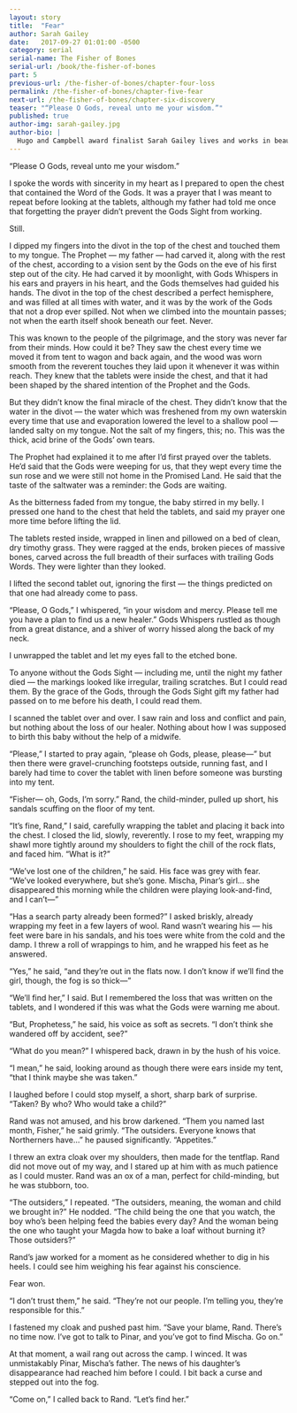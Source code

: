 ```yaml
---
layout: story
title:  "Fear"
author: Sarah Gailey
date:   2017-09-27 01:01:00 -0500
category: serial
serial-name: The Fisher of Bones
serial-url: /book/the-fisher-of-bones
part: 5
previous-url: /the-fisher-of-bones/chapter-four-loss
permalink: /the-fisher-of-bones/chapter-five-fear
next-url: /the-fisher-of-bones/chapter-six-discovery
teaser: "“Please O Gods, reveal unto me your wisdom.”"
published: true
author-img: sarah-gailey.jpg
author-bio: |
  Hugo and Campbell award finalist Sarah Gailey lives and works in beautiful Portland, Oregon. Their nonfiction has been published by _Mashable_ and the _Boston Globe_, and their fiction has been published internationally. They are a regular contributor for _Tor.com_ and _Barnes & Noble_. You can find links to their work at [www.sarahgailey.com](http://www.sarahgailey.com). They tweet [@gaileyfrey](http://twitter.com/gaileyfrey).
---
```


“Please O Gods, reveal unto me your wisdom.”

I spoke the words with sincerity in my heart as I prepared to open the chest that contained the Word of the Gods. It was a prayer that I was meant to repeat before looking at the tablets, although my father had told me once that forgetting the prayer didn’t prevent the Gods Sight from working.

Still.

I dipped my fingers into the divot in the top of the chest and touched them to my tongue. The Prophet — my father — had carved it, along with the rest of the chest, according to a vision sent by the Gods on the eve of his first step out of the city. He had carved it by moonlight, with Gods Whispers in his ears and prayers in his heart, and the Gods themselves had guided his hands. The divot in the top of the chest described a perfect hemisphere, and was filled at all times with water, and it was by the work of the Gods that not a drop ever spilled. Not when we climbed into the mountain passes; not when the earth itself shook beneath our feet. Never.

This was known to the people of the pilgrimage, and the story was never far from their minds. How could it be? They saw the chest every time we moved it from tent to wagon and back again, and the wood was worn smooth from the reverent touches they laid upon it whenever it was within reach. They knew that the tablets were inside the chest, and that it had been shaped by the shared intention of the Prophet and the Gods.

But they didn’t know the final miracle of the chest. They didn’t know that the water in the divot — the water which was freshened from my own waterskin every time that use and evaporation lowered the level to a shallow pool — landed salty on my tongue. Not the salt of my fingers, this; no. This was the thick, acid brine of the Gods’ own tears.

The Prophet had explained it to me after I’d first prayed over the tablets. He’d said that the Gods were weeping for us, that they wept every time the sun rose and we were still not home in the Promised Land. He said that the taste of the saltwater was a reminder: the Gods are waiting.

As the bitterness faded from my tongue, the baby stirred in my belly. I pressed one hand to the chest that held the tablets, and said my prayer one more time before lifting the lid.

The tablets rested inside, wrapped in linen and pillowed on a bed of clean, dry timothy grass. They were ragged at the ends, broken pieces of massive bones, carved across the full breadth of their surfaces with trailing Gods Words. They were lighter than they looked.

I lifted the second tablet out, ignoring the first — the things predicted on that one had already come to pass.

“Please, O Gods,” I whispered, “in your wisdom and mercy. Please tell me you have a plan to find us a new healer.” Gods Whispers rustled as though from a great distance, and a shiver of worry hissed along the back of my neck.

I unwrapped the tablet and let my eyes fall to the etched bone.

To anyone without the Gods Sight — including me, until the night my father died — the markings looked like irregular, trailing scratches. But I could read them. By the grace of the Gods, through the Gods Sight gift my father had passed on to me before his death, I could read them.

I scanned the tablet over and over. I saw rain and loss and conflict and pain, but nothing about the loss of our healer. Nothing about how I was supposed to birth this baby without the help of a midwife.

“Please,” I started to pray again, “please oh Gods, please, please—” but then there were gravel-crunching footsteps outside, running fast, and I barely had time to cover the tablet with linen before someone was bursting into my tent.

“Fisher— oh, Gods, I’m sorry.” Rand, the child-minder, pulled up short, his sandals scuffing on the floor of my tent.

“It’s fine, Rand,” I said, carefully wrapping the tablet and placing it back into the chest. I closed the lid, slowly, reverently. I rose to my feet, wrapping my shawl more tightly around my shoulders to fight the chill of the rock flats, and faced him. “What is it?”

“We’ve lost one of the children,” he said. His face was grey with fear. “We’ve looked everywhere, but she’s gone. Mischa, Pinar’s girl… she disappeared this morning while the children were playing look-and-find, and I can’t—”

“Has a search party already been formed?” I asked briskly, already wrapping my feet in a few layers of wool. Rand wasn’t wearing his — his feet were bare in his sandals, and his toes were white from the cold and the damp. I threw a roll of wrappings to him, and he wrapped his feet as he answered.

“Yes,” he said, “and they’re out in the flats now. I don’t know if we’ll find the girl, though, the fog is so thick—”

“We’ll find her,” I said. But I remembered the loss that was written on the tablets, and I wondered if this was what the Gods were warning me about.

“But, Prophetess,” he said, his voice as soft as secrets. “I don’t think she wandered off by accident, see?”

“What do you mean?” I whispered back, drawn in by the hush of his voice.

“I mean,” he said, looking around as though there were ears inside my tent, “that I think maybe she was taken.”

I laughed before I could stop myself, a short, sharp bark of surprise. “Taken? By who? Who would take a child?”

Rand was not amused, and his brow darkened. “Them you named last month, Fisher,” he said grimly. “The outsiders. Everyone knows that Northerners have...” he paused significantly. “Appetites.”

I threw an extra cloak over my shoulders, then made for the tentflap. Rand did not move out of my way, and I stared up at him with as much patience as I could muster. Rand was an ox of a man, perfect for child-minding, but he was stubborn, too.

“The outsiders,” I repeated. “The outsiders, meaning, the woman and child we brought in?” He nodded. “The child being the one that you watch, the boy who’s been helping feed the babies every day? And the woman being the one who taught your Magda how to bake a loaf without burning it? Those outsiders?”

Rand’s jaw worked for a moment as he considered whether to dig in his heels. I could see him weighing his fear against his conscience.

Fear won.

“I don’t trust them,” he said. “They’re not our people. I’m telling you, they’re responsible for this.”

I fastened my cloak and pushed past him. “Save your blame, Rand. There’s no time now. I’ve got to talk to Pinar, and you’ve got to find Mischa. Go on.”

At that moment, a wail rang out across the camp. I winced. It was unmistakably Pinar, Mischa’s father. The news of his daughter’s disappearance had reached him before I could. I bit back a curse and stepped out into the fog.

“Come on,” I called back to Rand. “Let’s find her.”
